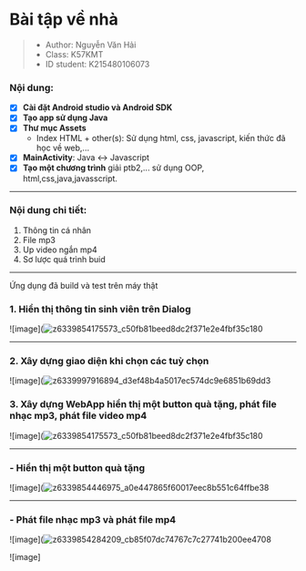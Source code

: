 # Bài tập về nhà
> - Author: Nguyễn Văn Hải 
> - Class: K57KMT
> - ID student: K215480106073
### Nội dung:
 - [x] **Cài đặt Android studio và Android SDK**
 - [x] **Tạo app sử dụng Java**
 - [x] **Thư mục Assets**
   - Index HTML + other(s): Sử dụng html, css, javascript, kiến thức đã học về web,...
 - [x] **MainActivity**: Java <-> Javascript
 - [x] **Tạo một chương trình** giải ptb2,... sử dụng OOP, html,css,java,javasscript.
------------------
### Nội dung chi tiết:
1. Thông tin cá nhân
2. File mp3
3. Up video ngắn mp4
4. Sơ lược quá trình buid
--------------------
Ứng dụng đã build và test trên máy thật
### 1. Hiển thị thông tin sinh viên trên Dialog
![image](![z6339854175573_c50fb81beed8dc2f371e2e4fbf35c180](https://github.com/user-attachments/assets/f3980e0c-5e51-4ecc-8788-a12ac9a5ae75)

---------------

### 2. Xây dựng giao diện khi chọn các tuỳ chọn
![image](![z6339997916894_d3ef48b4a5017ec574dc9e6851b69dd3](https://github.com/user-attachments/assets/a6dbdd56-fd86-4920-b0ce-0b4eeaa6a335)


### 3. Xây dựng WebApp hiển thị một button quà tặng, phát file nhạc mp3, phát file video mp4

![image](![z6339854175573_c50fb81beed8dc2f371e2e4fbf35c180](https://github.com/user-attachments/assets/fa27007b-6a99-4e45-9619-424a327c17fb)

---------------

### - Hiển thị một button quà tặng
![image](![z6339854446975_a0e447865f60017eec8b551c64ffbe38](https://github.com/user-attachments/assets/438b4242-b7d8-4505-928f-64221ef45118)

--------------

### - Phát file nhạc mp3 và phát file mp4
![image](![z6339854284209_cb85f07dc74767c7c27741b200ee4708](https://github.com/user-attachments/assets/1b0329ba-6ec4-4461-83ed-aefbee63b4ed)

![image]

  
  
